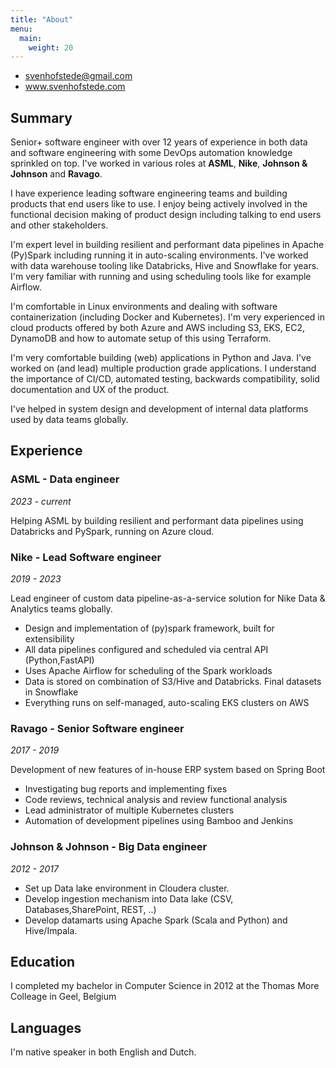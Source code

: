 ```yaml
---
title: "About"
menu:
  main:
    weight: 20
---
```


* svenhofstede@gmail.com
* www.svenhofstede.com

## Summary

Senior+ software engineer with over 12 years of experience in both data and software engineering with some DevOps automation knowledge sprinkled on top. I've worked in various roles at  **ASML**, **Nike**, **Johnson & Johnson** and **Ravago**. 

I have experience leading software engineering teams and building products that end users like to use. I enjoy being actively involved in the functional decision making of product design including talking to end users and other stakeholders.

I'm expert level in building resilient and performant data pipelines in Apache (Py)Spark including running it in auto-scaling environments. I've worked with data warehouse tooling like Databricks, Hive and Snowflake for years. I'm very familiar with running and using scheduling tools like for example Airflow. 

I'm comfortable in Linux environments and dealing with software containerization (including Docker and Kubernetes). I'm very experienced in cloud products offered by both Azure and AWS including S3, EKS, EC2, DynamoDB and how to automate setup of this using Terraform.

I'm very comfortable building (web) applications in Python and Java. I've worked on (and lead) multiple production grade applications. I understand the importance of CI/CD, automated testing, backwards compatibility, solid documentation and UX of the product.

I've helped in system design and development of internal data platforms used by data teams globally.

## Experience

### ASML - Data engineer 

*2023 - current*

Helping ASML by building resilient and performant data pipelines using Databricks and PySpark, running on Azure cloud.


### Nike - Lead Software engineer 

*2019 - 2023*

Lead engineer of custom data pipeline-as-a-service solution for Nike
Data & Analytics teams globally.

* Design and implementation of (py)spark framework, built for extensibility
* All data pipelines configured and scheduled via central API (Python,FastAPI)
* Uses Apache Airflow for scheduling of the Spark workloads
* Data is stored on combination of S3/Hive and Databricks. Final datasets in Snowflake
* Everything runs on self-managed, auto-scaling EKS clusters on AWS

### Ravago - Senior Software engineer 

*2017 - 2019*

Development of new features of in-house ERP system based on Spring
Boot

* Investigating bug reports and implementing fixes
* Code reviews, technical analysis and review functional analysis
* Lead administrator of multiple Kubernetes clusters
* Automation of development pipelines using Bamboo and Jenkins

### Johnson & Johnson - Big Data engineer 

*2012 - 2017*

* Set up Data lake environment in Cloudera cluster.
* Develop ingestion mechanism into Data lake (CSV, Databases,SharePoint, REST, ..)
* Develop datamarts using Apache Spark (Scala and Python) and Hive/Impala.

## Education

I completed my bachelor in Computer Science in 2012 at the Thomas More Colleage in Geel, Belgium

## Languages

I'm native speaker in both English and Dutch. 